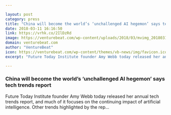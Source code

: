 ```yaml
---

layout: post
category: press
title: "China will become the world’s ‘unchallenged AI hegemon’ says tech trends report"
date: 2018-03-11 16:16:50
link: https://vrhk.co/2IlDzRd
image: https://venturebeat.com/wp-content/uploads/2018/03/mvimg_20180311_110150.jpg?fit=4032%2C3024&strip=all
domain: venturebeat.com
author: "VentureBeat"
icon: https://venturebeat.com/wp-content/themes/vb-news/img/favicon.ico
excerpt: "Future Today Institute founder Amy Webb today released her annual tech trends report, and much of it focuses on the continuing impact of artificial intelligence. Other trends highlighted by the rep…"

---
```


### China will become the world’s ‘unchallenged AI hegemon’ says tech trends report

Future Today Institute founder Amy Webb today released her annual tech trends report, and much of it focuses on the continuing impact of artificial intelligence. Other trends highlighted by the rep…